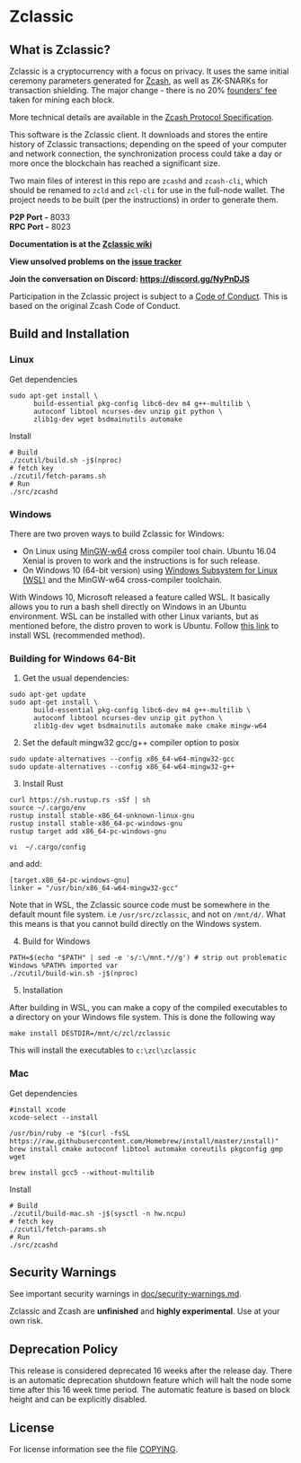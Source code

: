 # Zclassic

What is Zclassic?
----------------
Zclassic is a cryptocurrency with a focus on privacy. It uses the same initial ceremony parameters generated for [Zcash](https://github.com/zcash/zcash), as well as ZK-SNARKs for transaction shielding. The major change - there is no 20% [founders' fee]() taken for mining each block.

More technical details are available
in the [Zcash Protocol Specification](https://github.com/zcash/zips/raw/master/protocol/protocol.pdf).

This software is the Zclassic client. It downloads and stores the entire history
of Zclassic transactions; depending on the speed of your computer and network
connection, the synchronization process could take a day or more once the
blockchain has reached a significant size.

Two main files of interest in this repo are `zcashd` and `zcash-cli`, which should be renamed to `zcld` and `zcl-cli` for use in the full-node wallet. The project needs to be built (per the instructions) in order to generate them.

**P2P Port -** 8033  
**RPC Port -** 8023

**Documentation is at the [Zclassic wiki](https://github.com/z-classic/zclassic/wiki)**

**View unsolved problems on the [issue tracker](https://github.com/z-classic/zclassic/wiki)**

**Join the conversation on Discord:
https://discord.gg/NyPnDJS**

Participation in the Zclassic project is subject to a
[Code of Conduct](code_of_conduct.md). This is based on the original Zcash Code of Conduct.

Build and Installation
----------------------
### Linux

Get dependencies
```{r, engine='bash'}
sudo apt-get install \
      build-essential pkg-config libc6-dev m4 g++-multilib \
      autoconf libtool ncurses-dev unzip git python \
      zlib1g-dev wget bsdmainutils automake
```

Install
```{r, engine='bash'}
# Build
./zcutil/build.sh -j$(nproc)
# fetch key
./zcutil/fetch-params.sh
# Run
./src/zcashd
```

### Windows
There are two proven ways to build Zclassic for Windows:

* On Linux using [MinGW-w64](https://mingw-w64.org/doku.php) cross compiler tool chain. Ubuntu 16.04 Xenial is proven to work and the instructions is for such release.
* On Windows 10 (64-bit version) using [Windows Subsystem for Linux (WSL)](https://msdn.microsoft.com/commandline/wsl/about) and the MinGW-w64 cross-compiler toolchain.

With Windows 10, Microsoft released a feature called WSL. It basically allows you to run a bash shell directly on Windows in an Ubuntu environment. WSL can be installed with other Linux variants, but as mentioned before, the distro proven to work is Ubuntu.
Follow [this link](https://msdn.microsoft.com/en-us/commandline/wsl/install_guide) to install WSL (recommended method).

### Building for Windows 64-Bit
1. Get the usual dependencies:
```{r, engine='bash'}
sudo apt-get update
sudo apt-get install \
      build-essential pkg-config libc6-dev m4 g++-multilib \
      autoconf libtool ncurses-dev unzip git python \
      zlib1g-dev wget bsdmainutils automake make cmake mingw-w64
```

2. Set the default mingw32 gcc/g++ compiler option to posix

```{r, engine='bash'}
sudo update-alternatives --config x86_64-w64-mingw32-gcc
sudo update-alternatives --config x86_64-w64-mingw32-g++
```

3. Install Rust
```{r, engine='bash'}
curl https://sh.rustup.rs -sSf | sh
source ~/.cargo/env
rustup install stable-x86_64-unknown-linux-gnu
rustup install stable-x86_64-pc-windows-gnu
rustup target add x86_64-pc-windows-gnu

vi  ~/.cargo/config
```
and add:
```
[target.x86_64-pc-windows-gnu]
linker = "/usr/bin/x86_64-w64-mingw32-gcc"
```

Note that in WSL, the Zclassic source code must be somewhere in the default mount file system. i.e `/usr/src/zclassic`, and not on `/mnt/d/`. What this means is that you cannot build directly on the Windows system.

4. Build for Windows

```{r, engine='bash'}
PATH=$(echo "$PATH" | sed -e 's/:\/mnt.*//g') # strip out problematic Windows %PATH% imported var
./zcutil/build-win.sh -j$(nproc)
```

5. Installation

After building in WSL, you can make a copy of the compiled executables to a directory on your Windows file system. This is done the following way

```{r, engine='bash'}
make install DESTDIR=/mnt/c/zcl/zclassic
```
This will install the executables to `c:\zcl\zclassic`

### Mac
Get dependencies
```{r, engine='bash'}
#install xcode
xcode-select --install

/usr/bin/ruby -e "$(curl -fsSL https://raw.githubusercontent.com/Homebrew/install/master/install)"
brew install cmake autoconf libtool automake coreutils pkgconfig gmp wget

brew install gcc5 --without-multilib
```

Install
```{r, engine='bash'}
# Build
./zcutil/build-mac.sh -j$(sysctl -n hw.ncpu)
# fetch key
./zcutil/fetch-params.sh
# Run
./src/zcashd
```

Security Warnings
-----------------

See important security warnings in
[doc/security-warnings.md](doc/security-warnings.md).

Zclassic and Zcash are **unfinished** and **highly experimental**. Use at your own risk.

Deprecation Policy
------------------

This release is considered deprecated 16 weeks after the release day. There
is an automatic deprecation shutdown feature which will halt the node some
time after this 16 week time period. The automatic feature is based on block
height and can be explicitly disabled.


License
-------

For license information see the file [COPYING](COPYING).
